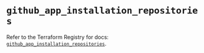 # `github_app_installation_repositories`

Refer to the Terraform Registry for docs: [`github_app_installation_repositories`](https://registry.terraform.io/providers/integrations/github/6.7.1/docs/resources/app_installation_repositories).
